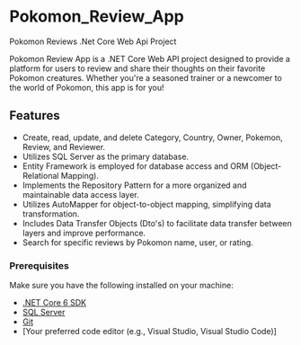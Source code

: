 # Pokomon_Review_App
Pokomon Reviews .Net Core Web Api Project

Pokomon Review App is a .NET Core Web API project designed to provide a platform for users to review and share their thoughts on their favorite Pokomon creatures. Whether you're a seasoned trainer or a newcomer to the world of Pokomon, this app is for you!

## Features

- Create, read, update, and delete Category, Country, Owner, Pokemon, Review, and Reviewer.
- Utilizes SQL Server as the primary database.
- Entity Framework is employed for database access and ORM (Object-Relational Mapping).
- Implements the Repository Pattern for a more organized and maintainable data access layer.
- Utilizes AutoMapper for object-to-object mapping, simplifying data transformation.
- Includes Data Transfer Objects (Dto's) to facilitate data transfer between layers and improve performance.
- Search for specific reviews by Pokomon name, user, or rating.

### Prerequisites

Make sure you have the following installed on your machine:

- [.NET Core 6 SDK](https://dotnet.microsoft.com/download)
- [SQL Server](https://www.microsoft.com/en-us/sql-server/sql-server-downloads)
- [Git](https://git-scm.com/)
- [Your preferred code editor (e.g., Visual Studio, Visual Studio Code)]
